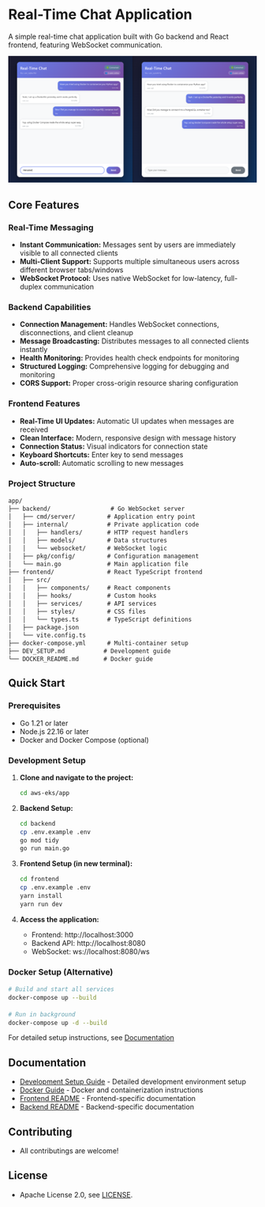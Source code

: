 # Real-Time Chat Application

A simple real-time chat application built with Go backend and React frontend, featuring WebSocket communication.

![img](./docs/images/cover.png)

## Core Features

### Real-Time Messaging
- **Instant Communication:** Messages sent by users are immediately visible to all connected clients
- **Multi-Client Support:** Supports multiple simultaneous users across different browser tabs/windows
- **WebSocket Protocol:** Uses native WebSocket for low-latency, full-duplex communication

### Backend Capabilities
- **Connection Management:** Handles WebSocket connections, disconnections, and client cleanup
- **Message Broadcasting:** Distributes messages to all connected clients instantly
- **Health Monitoring:** Provides health check endpoints for monitoring
- **Structured Logging:** Comprehensive logging for debugging and monitoring
- **CORS Support:** Proper cross-origin resource sharing configuration

### Frontend Features
- **Real-Time UI Updates:** Automatic UI updates when messages are received
- **Clean Interface:** Modern, responsive design with message history
- **Connection Status:** Visual indicators for connection state
- **Keyboard Shortcuts:** Enter key to send messages
- **Auto-scroll:** Automatic scrolling to new messages

### Project Structure
```
app/
├── backend/                 # Go WebSocket server
│   ├── cmd/server/         # Application entry point
│   ├── internal/           # Private application code
│   │   ├── handlers/       # HTTP request handlers
│   │   ├── models/         # Data structures
│   │   └── websocket/      # WebSocket logic
│   ├── pkg/config/         # Configuration management
│   └── main.go             # Main application file
├── frontend/               # React TypeScript frontend
│   ├── src/
│   │   ├── components/     # React components
│   │   ├── hooks/          # Custom hooks
│   │   ├── services/       # API services
│   │   ├── styles/         # CSS files
│   │   └── types.ts        # TypeScript definitions
│   ├── package.json
│   └── vite.config.ts
├── docker-compose.yml      # Multi-container setup
├── DEV_SETUP.md           # Development guide
└── DOCKER_README.md       # Docker guide
```


## Quick Start

### Prerequisites
- Go 1.21 or later
- Node.js 22.16 or later
- Docker and Docker Compose (optional)

### Development Setup

1. **Clone and navigate to the project:**
   ```bash
   cd aws-eks/app
   ```

2. **Backend Setup:**
   ```bash
   cd backend
   cp .env.example .env
   go mod tidy
   go run main.go
   ```

3. **Frontend Setup (in new terminal):**
   ```bash
   cd frontend  
   cp .env.example .env
   yarn install
   yarn run dev
   ```

4. **Access the application:**
   - Frontend: http://localhost:3000
   - Backend API: http://localhost:8080
   - WebSocket: ws://localhost:8080/ws

### Docker Setup (Alternative)

```bash
# Build and start all services
docker-compose up --build

# Run in background
docker-compose up -d --build
```

For detailed setup instructions, see [Documentation](#documentation)


## Documentation

- [Development Setup Guide](./docs/DEV_SETUP.md) - Detailed development environment setup
- [Docker Guide](./docs/DOCKER_README.md) - Docker and containerization instructions
- [Frontend README](frontend/README.md) - Frontend-specific documentation
- [Backend README](backend/README.md) - Backend-specific documentation

## Contributing

- All contributings are welcome!

## License

- Apache License 2.0, see [LICENSE](./LICENSE).